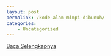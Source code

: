 ```yaml
---
layout: post
permalink: /kode-alam-mimpi-dibunuh/
categories:
    - Uncategorized
---
```


[Baca Selengkapnya](/06)